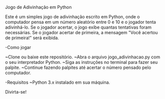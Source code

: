 Jogo de Adivinhação em Python 

Este é um simples jogo de adivinhação escrito em Python, onde o computador pensa em um número aleatório entre 0 e 10 e o jogador tenta adivinhá-lo.
Se o jogador acertar, o jogo exibe quantas tentativas foram necessárias.
Se o jogador acertar de primeira, a mensagem "Você acertou de primeira!" será exibida.

-Como jogar

~Clone ou baixe este repositório.
~Abra o arquivo jogo_adivinhacao.py com o seu interpretador Python.
~Siga as instruções no terminal para fazer seu palpite.
~Continue fazendo palpites até acertar o número pensado pelo computador.


-Requisitos 
~Python 3.x instalado em sua máquina.

Divirta-se!
